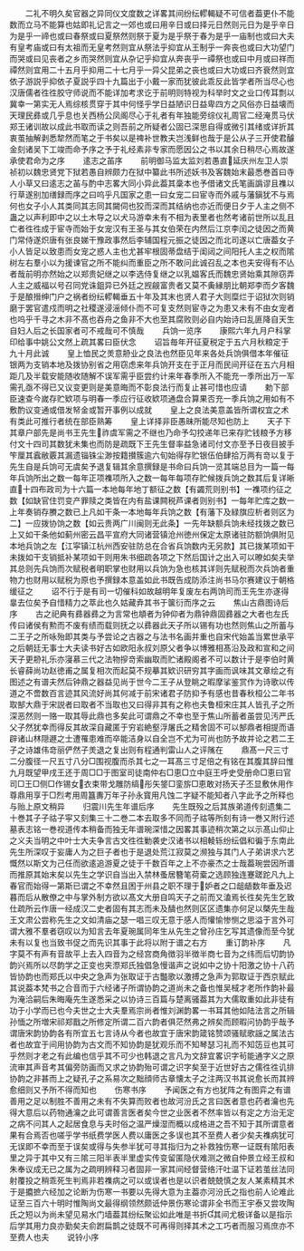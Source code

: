 <!-- { "loadSidebar": true } -->
　　二礼不明久矣官器之异同仪文度数之详畧其间纷纭轇輵疑不可信者葢更仆不能数而立马不能算也姑即礼记言之一郊也或曰用辛日或曰择元日然则元日为是乎辛日为是乎一禘也或曰春祭或曰夏祭然则祭于夏为是乎祭于春为是乎一庙制也或曰大夫有皇考庙或曰有太祖而无皇考然则宜从祭法乎抑宜从王制乎一奔丧也或曰大功望门而哭或曰见丧者之乡而哭然则宜从杂记乎抑宜从奔丧乎一禫祭也或曰中月或曰祥而禫然则宜用二十五月乎抑用二十七月乎一异父昆弟之丧也或曰大功或曰齐衰然则宜依子游説乎抑依子夏説乎四十九篇出于小戴一家而犹彼此乖反此皆学者所当尽心也汉唐儒者徃徃胶守师说而不能详加考求讫于前明则特视为科举时文之业口传耳剽以冀幸一第实无人焉综核贯穿于其中何怪乎学日益陋识日益卑四方之风俗亦日益壊而天理民彞或几乎息也关西杨公凤阁尽心于礼者有年独能旁综仪礼周官二经淹贯马伏郑王诸训故以成此书取而读之则吾前之所疑者公固已深思自得或微引其绪或详折其衷茧抽解剥悉犂然而笔之于书矣以是禆补世教夫岂浅鲜也哉于是公从子三开使君醵金刻诸吴下工竣而命予序之予于礼经素非专家而愿因公之书以其余日稍尽心焉故遂承使君命为之序
　　逺志之苖序
　　前明御马监太监刘若愚直延庆州左卫人崇祯初以魏忠贤党下狱若愚自辨颇力在狱中纂此书所述妖书及客魏始末最悉巻首曰寺人小草又曰逺志之苖与酌中志畧大同小异此葢其稾本也予借诸文氏笔画譌谬且襍以行草遂别加缮録而序之曰呜乎凡国家之患一曰女宠二曰宦寺而外戚与藩鎭犹不与焉何也女子小人其类同其志同其闚伺也狡而深而其结纳也亦近而便日夕于人主之侧不蛊之以声利即中之以土木导之以犬马游幸未有不相为表里者也然考诸前世所以乱且亡者徃徃成于宦寺而始于女宠汉有王圣与其女伯荣在内然后江京李闰之徒因之而黄门常侍遂炽唐有张良娣干豫政事然后李辅国程元振之徒因之而北司遂以亡唐葢女子小人皆足以致患而女宠之惑人主也尤甚牢根固蒂盘结于闺闼之间阳托人主之权而隂树左右羣小以为援谏官之所不能纠而重臣之所不敢问此诚召乱之本也夫安得有不亾者哉前明亦然始之以郑贵妃继之以李选侍复继之以乳媪客氏而魏忠贤始乘其隙窃弄人主之威福以号召同党诛鉏异已外廷之觊觎富贵者又莫不夤縁朋比朝郑李而夕客魏于是酿搢绅门户之祸者纷纭轇輵垂五十年及其末也贤人君子大则糜烂于诏狱次则销磨于罢官遣戍而明之社稷遂浸滛倾仆而不可复支然则宦寺之为患又未有不由女宠者也呜乎千寻之木非不髙也吞舟之鱼非不大也至其腐败则必自内始诗曰乱匪降自天生自妇人后之长国家者可不戒哉可不慎哉
　　兵饷一览序
　　康熙六年九月户科掌印给事中姚公文然上疏其畧曰臣伏念
　　诏旨毎年开征夏税定于五六月秋粮定于九十月此诚
　　皇上恤民之羙意刱业之良法也然臣见年来各处兵饷俱借本年催征银两为支销本地及拨协别省之用窃虑来年兵饷开支在于正月而民间开征在五六月相距几及半载安能随收随解不误军需乎臣尝约计来年春季所入不能充一季所出万一军需孔亟不得已又议变更则是美意晦而不彰良法行而复止甚可惜也应请
　　勅下部臣速查今嵗存贮欵项与明春一季应行征收欵项通盘合算果否充一季兵饷之用如有不敷酌议变通或借发帑金或暂开事例以成就
　　皇上之良法美意盖皆所谓权宜之术有类此可推行者统在部臣熟筹
　　皇上详择非臣愚昧所能尽知也防上
　　天子下其章户部先是尚书王先生祚虞军需之不继也乃命予勾挍递年已来存贮钱粮予方移付文十四司其数犹未集也而防是疏既下王先生督率益急诸司付文亦至予日夜目披手笇厘其蠧敝覈其漏遗锱铢尘渺按籍攅簇逾六旬始得存贮银伍伯肆拾万两有竒以复于先生自是兵饷可无虞矣予退复辑其余意撰録是书命曰兵饷一览其端总目为一篇一每年兵饷所出之数一每年正项襍项所入之数一每年每项存贮候拨兵饷之数其后复详晰直十四布政司为十六篇一本地每年地丁额征之数【有蠲荒则别书】一襍项约征之数【如缺官住罚变产罪赎之类皆在内有盐课闗税芦课者则别书】一每年贮库之数一上年奏销存賸之数已上凡如干条一本地每年兵饷之数【有藩下及緑旗应析者则区为二】一应拨协饷之数【如云贵两广川闽则无此条】一先年缺额兵饷未经找拨之数已上又如干条他如蓟州密云昌平宣府大同诸营镇沧州徳州保定太原诸驻防额饷俱附见本地兵饷之左【江寜镇江杭州西安驻防总在合省兵饷数内无另款】其已拨某项如干未拨如干支销抵补某项如干则用朱书细疏各项之下然后国计之出入可以暸如矣夫举其总则先兵饷而次赋税者明职掌也财用以兵饷为急也核其详则先赋税而次兵饷者重物力也财用以赋税为原也予撰録本意盖如此书既告成防添注尚书马尔赛建议于朝格缓征之
　　诏不行于是有司一切催科如故越明年复废左右两饷司而王先生亦遂得辠去位矣予自惜精力之萃此也久姑藏弆其书于箧衍而序之云
　　焦山古鼎图诗后序
　　古之祀典有彞器彞之为言常也頫者为钟仰者为鼎钟鼎固彞器之大者也左氏传曰诸侯有勲而不废有绩而载则抚之以彞器此天子所以锡有功也然则焦山之所蓄与二王子之所咏殆即其类与予尝论之古器之与法书名画并重也自宋代始盖当累世承平之后朝廷无事士大夫读书好古如欧阳永叔刘原父者争以博雅相髙沿及政和宣和之间天子更刱礼乐亦寖慕三代之法物摉竒索幽取而贮诸殿阁者不可以数计于是李伯时黄长睿薛尚功赵徳甫之属复相次而起莫不规摹其欵识研穷其字画而讽味其文章绘之有图述之有谱夫然后钟鼎之器益见尚于世今二王子从登眺之暇摩挲鉴赏作为诗歌以传道之不啻数百言迹其风流好尚其何减于前宋诸君子防抑予有感也昔春秋桓公二年书取郜大鼎于宋説者曰取者不当取也又曰得非其有之称也夫鲁桓宋庄其人皆孔子之所深恶然则一赂一取其辱此鼎也多矣此可谓鼎之不幸也至于焦山所蓄者虽尝见汚严氏父子然犹幸而得反其故深自藏匿于穷岩絶壑浮屠氏之精舍固不可以郜鼎者相提而语辟诸山林隠遯之士遭罹患难而卒能洁身以自全岂不尤为可尚也防予故并论之若二王子之诗雄伟竒丽俨然子羙退之复出则有程通判雷山人之评隲在
　　鼎髙一尺三寸二分腹径一尺五寸八分□围视腹而杀其七之一耳髙三寸足倍之有铭在其腹其辞曰惟九月既望甲戌王还于周□□于图室司徒南仲右□恵□立中庭王呼史受册命□恵曰官司□王□侧□作锡女衣束带戈雕防缟彤矢鋚□銮旂□恵敢对扬天子丕显敷休用作尊鼎用享于□烈考用周簋夀万年子孙永寳用凡蚀二字疑不能知者八字此予之所释也与贻上原文稍异
　　归震川先生年谱后序
　　先生既殁之后其族弟道传刻遗集二十巻其子子祜子寜又刻集三十二巻二本去取多不同而子祜等所刻有诗一巻又附行述墓表志铭一巻视道传本稍备而独无年谱琬深惜之因畧其事迹稍次第之以示髙山仰止之义夫当明之中叶士大夫争言古文徃徃勦袭史汉诸书以相輘轹纷纭倡和徧于东南此先生所深叹于妄庸人为之巨子者也于是退处荒江寂莫之濒独与其门人子弟讲求六艺慨然以斯文为己任而欲逺追游夏之徒于千数百年之上不亦豪杰之士哉葢琬尝因所谱而推原其始末矣以先生之学识自当出入禁林蚤居簪笔荷槖之选顾独连蹇蹉跎凡九上春官而始得一第斯已谓之不幸然且困于州县之职不理于妒者之口龃龉数年垂及迟暮而后从散僚之中与掌外制方欲以髙文大册自鸣天子之前而又溘焉长徃矣先生乞致仕疏所云作唐一经成汉二史者固有其志而未及醻也然则区区遗集亦何足以槩先生哉王文肃公尝称先生之文如清庙之瑟一唱三叹无意于感人而懽愉惨恻之思溢于言外可谓大雅不羣者窃叹以为知言去年夏琬属同年生从先生之曾孙庄乞写其遗像而至今犹未有以复也当致书促之而先识其事于此将以附于谱之右方
　　重订韵补序
　　凡字莫不有声有音故平上去入四音为之经宫商角徴羽半徴半商七音为之纬而后切韵协韵兴焉所以尽韵学之正变也夹漈郑氏独倡急慢谐声之说如中之协十阳激之协十八药皆协韵也而郑氏以中央之急声为张取证于古豓歌以激搏之急声为郭取证于西京赋此其说葢本梵书之合音而于六经诸子所谓协韵之道尚未之备也惟吴棫才老所作韵补最为淹洽嗣后朱晦庵先生遂悉采之以协诗三百篇与楚离骚葢其为大儒取重如此非徒有功于小学而已也今夫世之士大夫羣焉宗尚者惟刘渊韵畧一书耳其他如陆法言之所辑孙愐之所増宋祁郑戬之所修定所谓二百六韵者俱茫然弗之辨矣而顾暇问协韵乎哉予谓唐宋韵协韵各有所宜五七言诗从今者也故宜于唐宋韵箴铭赞颂骚赋歌謡之属法古者也故宜于间用协韵为古文而不知协韵是犹观乐而不知琴瑟习礼而不知笾豆也其可乎然则才老之有此编也信乎其不可少也韩退之言凡为文辞宜畧识字茍能通字义之原流审其声音考其偏旁防画而又求之协韵殆可谓之识字矣至于近世好古之儒徃徃讥排协韵之非甚而上之疑孔子之系易次之黜顔师古章懐太子之注两汉书其说愈长而其辨愈细则又予所不得而知也
　　伤寒书序
　　予闻医之有方也犹阵之有图弈之有谱善用之足以制胜不善用之未有不失算而败者也故河汾氏之言曰医者意也药者瀹也先得大意后以药物通瀹之此可谓善言医者矣今世之业医者不然率皆以有定之方治无定之病不问其人之起居食息与夫时俗之温严燥湿而概以成格进之吾不知于其所谓意者果有合焉否也嗟乎学书纸费学医人费以庸医之多误也其不至费人者少矣夫襍病犹可无误即不幸而至于误矣或得与失参半犹可寻其指归为之补救独伤寒一证既有隂阳表里之异于其中又有三隂三阳半表半里虚实传变留匿隐伏难测之微自仲景立经王叔和朱奉议成无已之属为之疏明辨释习者固非一家其间经督营络汗吐温下证若茧丝法同射覆投之稍乖死生判焉非若襍病之可以或误者也是以识者兢兢慎之友人某素精其术于是攟摭六经加之论断为伤寒一书要以先得大意为主葢亦河汾氏之指也前人论难此证至三百六十明时惟陶尚文最得纲领然颇诋仲景伤寒论谓非全书而王宇泰又尝攻陶氏之短以为尚未望见易水门墙葢其纷纭聚讼如此唯是书折其间尤极详备以是指示后学其用力良亦勤矣夫俞跗扁鹊之徒既不可再得则择其术之工巧者而服习焉庶亦不至费人也夫
　　说铃小序

